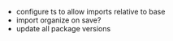 * configure ts to allow imports relative to base
* import organize on save?
* update all package versions
